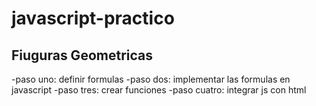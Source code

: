 # javascript-practico

## Fiuguras Geometricas

-paso uno: definir formulas
-paso dos: implementar las formulas en javascript
-paso tres: crear funciones
-paso cuatro: integrar js con html